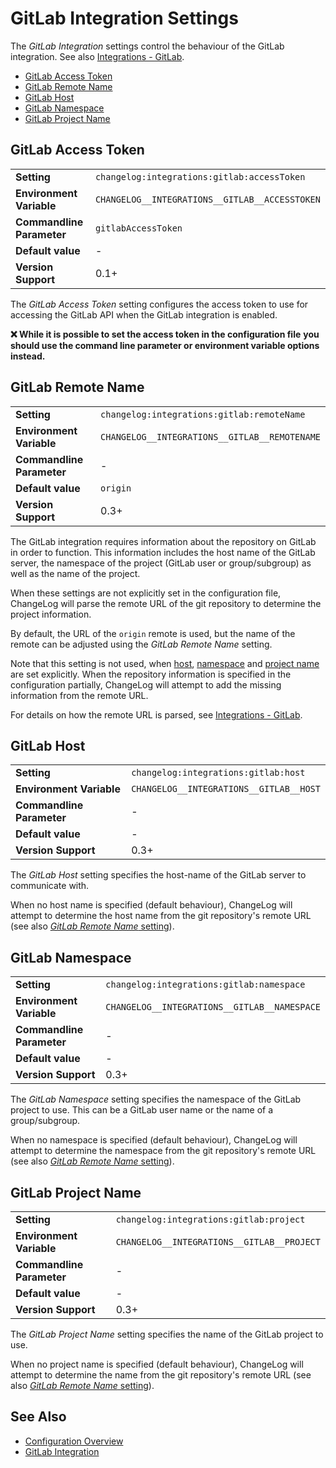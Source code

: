 <!--
  <auto-generated>
    The contents of this file were generated by a tool.
    Any changes to this file will be overwritten.
    To change the content of this file, edit 'gitlab-integration.md.scriban'
  </auto-generated>
-->
# GitLab Integration Settings

The *GitLab Integration* settings control the behaviour of the GitLab integration.
See also [Integrations - GitLab](../../integrations/gitlab.md).

- [GitLab Access Token](#gitlab-access-token)
- [GitLab Remote Name](#gitlab-remote-name)
- [GitLab Host](#gitlab-host)
- [GitLab Namespace](#gitlab-namespace)
- [GitLab Project Name](#gitlab-project-name)

## GitLab Access Token

<table>
    <tr>
        <td><b>Setting</b></td>
        <td><code>changelog:integrations:gitlab:accessToken</code></td>
    </tr>
    <tr>
        <td><b>Environment Variable</b></td>
        <td><code>CHANGELOG__INTEGRATIONS__GITLAB__ACCESSTOKEN</code></td>
    </tr>
    <tr>
        <td><b>Commandline Parameter</b></td>
        <td><code>gitlabAccessToken</code></td>
    </tr>
    <tr>
        <td><b>Default value</b></td>
        <td>
            -
        </td>
    </tr>
    <tr>
        <td><b>Version Support</b></td>
        <td>0.1+</td>
    </tr>
</table>

The *GitLab Access Token* setting configures the access token to use for
accessing the GitLab  API when the GitLab integration is enabled.

**❌ While it is possible to set the access token in the configuration file**
**you should use the command line parameter or environment variable options**
**instead.**

## GitLab Remote Name

<table>
    <tr>
        <td><b>Setting</b></td>
        <td><code>changelog:integrations:gitlab:remoteName</code></td>
    </tr>
    <tr>
        <td><b>Environment Variable</b></td>
        <td><code>CHANGELOG__INTEGRATIONS__GITLAB__REMOTENAME</code></td>
    </tr>
    <tr>
        <td><b>Commandline Parameter</b></td>
        <td>-</td>
    </tr>
    <tr>
        <td><b>Default value</b></td>
        <td>
            <code>origin</code>
        </td>
    </tr>
    <tr>
        <td><b>Version Support</b></td>
        <td>0.3+</td>
    </tr>
</table>

The GitLab integration requires information about the repository on GitLab in order to function.
This information includes the host name of the GitLab server, the namespace of the project (GitLab user or group/subgroup) as well as the name of the project.

When these settings are not explicitly set in the configuration file, ChangeLog will parse the remote URL of the git repository to determine the project information.

By default, the URL of the `origin` remote is used, but the name of the remote can be adjusted using the *GitLab Remote Name* setting.

Note that this setting is not used, when [host](#gitlab-host), [namespace](#gitlab-namespace) and [project name](#gitlab-project-name) are set explicitly.
When the repository information is specified in the configuration partially, ChangeLog will attempt to add the missing information from the remote URL.

For details on how the remote URL is parsed, see [Integrations - GitLab](../../integrations/gitlab.md).

## GitLab Host

<table>
    <tr>
        <td><b>Setting</b></td>
        <td><code>changelog:integrations:gitlab:host</code></td>
    </tr>
    <tr>
        <td><b>Environment Variable</b></td>
        <td><code>CHANGELOG__INTEGRATIONS__GITLAB__HOST</code></td>
    </tr>
    <tr>
        <td><b>Commandline Parameter</b></td>
        <td>-</td>
    </tr>
    <tr>
        <td><b>Default value</b></td>
        <td>
            -
        </td>
    </tr>
    <tr>
        <td><b>Version Support</b></td>
        <td>0.3+</td>
    </tr>
</table>

The *GitLab Host* setting specifies the host-name of the GitLab server to communicate with.

When no host name is specified (default behaviour), ChangeLog will attempt to determine the host name from the git repository's remote URL (see also [*GitLab Remote Name* setting](#gitlab-remote-name)).

## GitLab Namespace

<table>
    <tr>
        <td><b>Setting</b></td>
        <td><code>changelog:integrations:gitlab:namespace</code></td>
    </tr>
    <tr>
        <td><b>Environment Variable</b></td>
        <td><code>CHANGELOG__INTEGRATIONS__GITLAB__NAMESPACE</code></td>
    </tr>
    <tr>
        <td><b>Commandline Parameter</b></td>
        <td>-</td>
    </tr>
    <tr>
        <td><b>Default value</b></td>
        <td>
            -
        </td>
    </tr>
    <tr>
        <td><b>Version Support</b></td>
        <td>0.3+</td>
    </tr>
</table>

The *GitLab Namespace* setting specifies the namespace of the GitLab project to use.
This can be a GitLab user name or the name of a group/subgroup.

When no namespace is specified (default behaviour), ChangeLog will attempt to determine the namespace from the git repository's remote URL (see also [*GitLab Remote Name* setting](#gitlab-remote-name)).

## GitLab Project Name

<table>
    <tr>
        <td><b>Setting</b></td>
        <td><code>changelog:integrations:gitlab:project</code></td>
    </tr>
    <tr>
        <td><b>Environment Variable</b></td>
        <td><code>CHANGELOG__INTEGRATIONS__GITLAB__PROJECT</code></td>
    </tr>
    <tr>
        <td><b>Commandline Parameter</b></td>
        <td>-</td>
    </tr>
    <tr>
        <td><b>Default value</b></td>
        <td>
            -
        </td>
    </tr>
    <tr>
        <td><b>Version Support</b></td>
        <td>0.3+</td>
    </tr>
</table>

The *GitLab Project Name* setting specifies the name of the GitLab project to use.

When no project name is specified (default behaviour), ChangeLog will attempt to determine the name from the git repository's remote URL (see also [*GitLab Remote Name* setting](#gitlab-remote-name)).

## See Also

- [Configuration Overview](../../configuration.md)
- [GitLab Integration](../../integrations/gitlab.md)